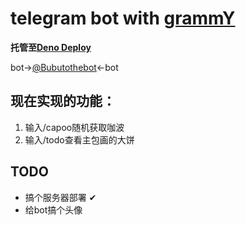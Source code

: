 # telegram bot with [grammY](https://grammy.dev/zh/ "grammY")
**托管至[Deno Deploy](https://dash.deno.com "Deno Deploy")**

bot→[@Bubutothebot](https://t.me/Bubutothebot "@Bubutothebot")←bot

## 现在实现的功能：
1. 输入/capoo随机获取咖波
2. 输入/todo查看主包画的大饼



## TODO

- 搞个服务器部署 ✔
- 给bot搞个头像
